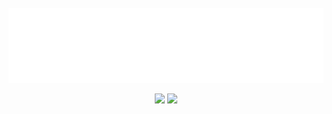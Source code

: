 
<div>
	<br>
		<img src="header.svg" width="1200" height="120">
	<br>
</div>
<p align="center">
  <a href="https://twitter.com/milinddethe15"><img src="https://img.shields.io/badge/-@milinddethe15-00acee?style=flat&logo=Twitter&logoColor=white" /></a>
  <!-- <a href="https://jq.qq.com/?_wv=1027&k=4ADDSev"><img src="https://img.shields.io/badge/-331230369-f48225?style=flat&logo=tencentqq&logoColor=white" /></a> -->
  <a href="https://github.com/milinddethe15"><img src="https://img.shields.io/badge/-milinddethe15-3a3a3a?style=flat&logo=GitHub&logoColor=white" /></a>
</p>
<!--
<p align="cengter">
  <img src="https://raw.githubusercontent.com/milinddethe15/milinddethe15/output/github-contribution-grid-snake-dark.svg#gh-dark-mode-only" />
</p>
## Tech stack
 I work with:<br/>
[![Bash, C, CPP, CMake, Docker, Express, Git, Markdown, Github, Gitlab, GO, Linux, MySQL, Java, Jenkins, Lua, Mongodb, Nodejs, Vue, Vim, Visualstudio, Python, Redis, Stackoverflow](https://skillicons.dev/icons?i=bash,c,cpp,cmake,docker,express,git,md,github,gitlab,go,linux,mysql,java,jenkins,lua,mongodb,nodejs,vue,vim,visualstudio,py,redis,stackoverflow&perline=8)](https://skillicons.dev)
###
<img align="left" src="https://api.visitorbadge.io/api/visitors?path=milinddethe15%2Fmilinddethe15&countColor=%23263759" />
 -->
